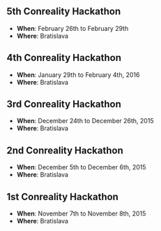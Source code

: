 5th Conreality Hackathon
------------------------

* **When**: February 26th to February 29th
* **Where**: Bratislava

4th Conreality Hackathon
------------------------

* **When**: January 29th to February 4th, 2016
* **Where**: Bratislava

3rd Conreality Hackathon
------------------------

* **When**: December 24th to December 26th, 2015
* **Where**: Bratislava

2nd Conreality Hackathon
------------------------

* **When**: December 5th to December 6th, 2015
* **Where**: Bratislava

1st Conreality Hackathon
------------------------

* **When**: November 7th to November 8th, 2015
* **Where**: Bratislava

